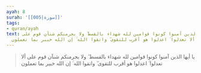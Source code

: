 ```yaml
---
ayah: 8
surah: '[[005|سورة]]'
tags:
- quran/ayah
text: يا أيها الذين آمنوا كونوا قوامين لله شهداء بالقسط ۖ ولا يجرمنكم شنآن قوم على
  ألا تعدلوا ۚ اعدلوا هو أقرب للتقوى ۖ واتقوا الله ۚ إن الله خبير بما تعملون
---
```

> يا أيها الذين آمنوا كونوا قوامين لله شهداء بالقسط ۖ ولا يجرمنكم شنآن قوم على ألا تعدلوا ۚ اعدلوا هو أقرب للتقوى ۖ واتقوا الله ۚ إن الله خبير بما تعملون
